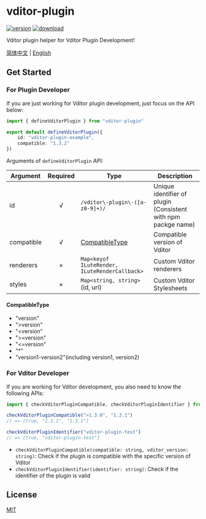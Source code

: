 # vditor-plugin

[![version](https://img.shields.io/npm/v/vditor-plugin.svg)](https://www.npmjs.com/package/vditor-plugin)
[![download](https://img.shields.io/npm/dm/vditor-plugin.svg)](https://www.npmjs.com/package/vditor-plugin)

Vditor plugin helper for Vditor Plugin Development!

[简体中文](./README.zh_CN.md) | [English](./README.md)

## Get Started

### For Plugin Developer

If you are just working for Vditor plugin development, just focus on the API below:

```ts
import { defineVditorPlugin } from "vditor-plugin"

export default defineVditorPlugin({
    id: "vditor-plugin-example",
    compatible: "1.3.2"
})
```

Arguments of `defineVditorPlugin` API:

| Argument   | Required | Type                                          | Description                                                   |
| ---------- | :------: | --------------------------------------------- | ------------------------------------------------------------- |
| id         |    √     | `/vditor\-plugin\-([a-z0-9]+)/`               | Unique identifier of plugin (Consistent with npm packge name) |
| compatible |    √     | [CompatibleType](#CompatibleType)             | Compatible version of Vditor                                  |
| renderers  |    ×     | `Map<keyof ILuteRender, ILuteRenderCallback>` | Custom Vditor renderers                                       |
| styles     |    ×     | `Map<string, string>` (id, url)               | Custom Vditor Stylesheets                                     |

#### CompatibleType

- "version"
- ">version"
- "\<version"
- ">=version"
- "<=version"
- "*"
- "version1-version2"(including version1, version2)

### For Vditor Developer

If you are working for Vditor development, you also need to know the following APIs:

```ts
import { checkVditorPluginCompatible, checkVditorPluginIdentifier } from "vditor-plugin"

checkVditorPluginCompatible(">1.3.0", "1.3.1")
// => [true, "1.3.1", "1.3.1"]

checkVditorPluginIdentifier("vditor-plugin-test")
// => [true, "vditor-plugin-test"]
```

- `checkVditorPluginCompatible(compatible: string, vditor_version: string)`: Check if the plugin is compatible with the specific version of Vditor
- `checkVditorPluginIdentifier(identifier: string)`: Check if the identifier of the plugin is valid

## License

[MIT](./LICENSE)
